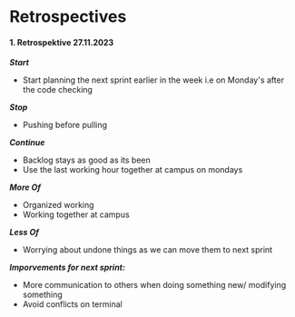 # Retrospectives



#### 1. Retrospektive 27.11.2023


***Start***
- Start planning the next sprint earlier in the week i.e on Monday's after the code checking

***Stop***
- Pushing before pulling

***Continue***
- Backlog stays as good as its been
- Use the last working hour together at campus on mondays

***More Of***
- Organized working
- Working together at campus

***Less Of***
- Worrying about undone things as we can move them to next sprint
  


***Imporvements for next sprint:***
- More communication to others when doing something new/ modifying something
- Avoid conflicts on terminal
